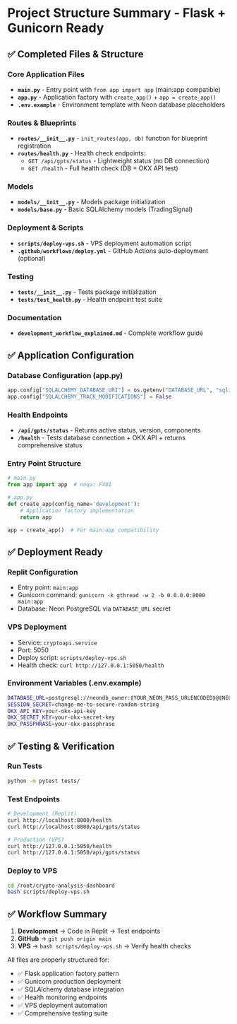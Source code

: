 # Project Structure Summary - Flask + Gunicorn Ready

## ✅ Completed Files & Structure

### Core Application Files
- **`main.py`** - Entry point with `from app import app` (main:app compatible)
- **`app.py`** - Application factory with `create_app()` + `app = create_app()`
- **`.env.example`** - Environment template with Neon database placeholders

### Routes & Blueprints
- **`routes/__init__.py`** - `init_routes(app, db)` function for blueprint registration
- **`routes/health.py`** - Health check endpoints:
  - `GET /api/gpts/status` - Lightweight status (no DB connection)
  - `GET /health` - Full health check (DB + OKX API test)

### Models
- **`models/__init__.py`** - Models package initialization
- **`models/base.py`** - Basic SQLAlchemy models (TradingSignal)

### Deployment & Scripts
- **`scripts/deploy-vps.sh`** - VPS deployment automation script
- **`.github/workflows/deploy.yml`** - GitHub Actions auto-deployment (optional)

### Testing
- **`tests/__init__.py`** - Tests package initialization  
- **`tests/test_health.py`** - Health endpoint test suite

### Documentation
- **`development_workflow_explained.md`** - Complete workflow guide

## ✅ Application Configuration

### Database Configuration (app.py)
```python
app.config["SQLALCHEMY_DATABASE_URI"] = os.getenv("DATABASE_URL", "sqlite:///dev.db")
app.config["SQLALCHEMY_TRACK_MODIFICATIONS"] = False
```

### Health Endpoints
- **`/api/gpts/status`** - Returns active status, version, components
- **`/health`** - Tests database connection + OKX API + returns comprehensive status

### Entry Point Structure
```python
# main.py
from app import app  # noqa: F401

# app.py  
def create_app(config_name='development'):
    # Application factory implementation
    return app

app = create_app()  # For main:app compatibility
```

## ✅ Deployment Ready

### Replit Configuration
- Entry point: `main:app`
- Gunicorn command: `gunicorn -k gthread -w 2 -b 0.0.0.0:8000 main:app`
- Database: Neon PostgreSQL via `DATABASE_URL` secret

### VPS Deployment
- Service: `cryptoapi.service`
- Port: 5050
- Deploy script: `scripts/deploy-vps.sh`
- Health check: `curl http://127.0.0.1:5050/health`

### Environment Variables (.env.example)
```bash
DATABASE_URL=postgresql://neondb_owner:⟪YOUR_NEON_PASS_URLENCODED⟫@⟪NEON_HOST⟫/neondb?sslmode=require
SESSION_SECRET=change-me-to-secure-random-string
OKX_API_KEY=your-okx-api-key
OKX_SECRET_KEY=your-okx-secret-key
OKX_PASSPHRASE=your-okx-passphrase
```

## ✅ Testing & Verification

### Run Tests
```bash
python -m pytest tests/
```

### Test Endpoints
```bash
# Development (Replit)
curl http://localhost:8000/health
curl http://localhost:8000/api/gpts/status

# Production (VPS)  
curl http://127.0.0.1:5050/health
curl http://127.0.0.1:5050/api/gpts/status
```

### Deploy to VPS
```bash
cd /root/crypto-analysis-dashboard
bash scripts/deploy-vps.sh
```

## ✅ Workflow Summary

1. **Development** → Code in Replit → Test endpoints
2. **GitHub** → `git push origin main` 
3. **VPS** → `bash scripts/deploy-vps.sh` → Verify health checks

All files are properly structured for:
- ✅ Flask application factory pattern
- ✅ Gunicorn production deployment  
- ✅ SQLAlchemy database integration
- ✅ Health monitoring endpoints
- ✅ VPS deployment automation
- ✅ Comprehensive testing suite